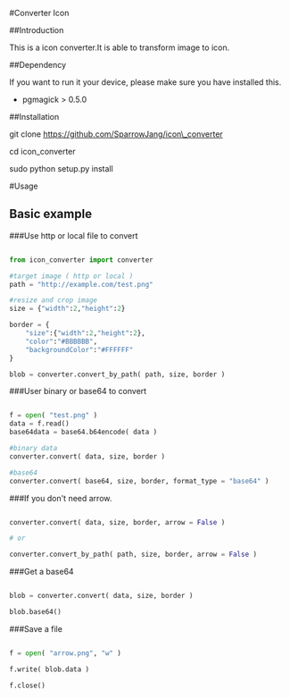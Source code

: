 #Converter Icon

##Introduction

This is a icon converter.It is able to transform image to icon.


##Dependency

If you want to run it your device, please make sure you have installed this.

* pgmagick > 0.5.0


##Installation

git clone https://github.com/SparrowJang/icon\_converter

cd icon\_converter

sudo python setup.py install

#Usage

## Basic example

###Use http or local file to convert

``` python

from icon_converter import converter

#target image ( http or local )
path = "http://example.com/test.png"

#resize and crop image
size = {"width":2,"height":2}

border = {
    "size":{"width":2,"height":2},
    "color":"#BBBBBB",
    "backgroundColor":"#FFFFFF"
}

blob = converter.convert_by_path( path, size, border )

```

###User binary or base64 to convert

``` python

f = open( "test.png" )
data = f.read()
base64data = base64.b64encode( data )

#binary data
converter.convert( data, size, border )

#base64
converter.convert( base64, size, border, format_type = "base64" )

```

###If you don't need arrow.

``` python

converter.convert( data, size, border, arrow = False )

# or

converter.convert_by_path( path, size, border, arrow = False )

```

###Get a base64

``` python

blob = converter.convert( data, size, border )

blob.base64()

```

###Save a file

``` python

f = open( "arrow.png", "w" )

f.write( blob.data )

f.close()

```

